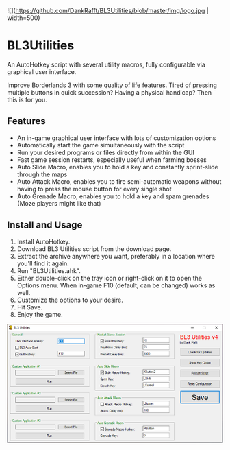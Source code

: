 ![](https://github.com/DankRafft/BL3Utilities/blob/master/img/logo.jpg | width=500)

# BL3Utilities
An AutoHotkey script with several utility macros, fully configurable via graphical user interface.

Improve Borderlands 3 with some quality of life features. Tired of pressing multiple buttons in quick succession? Having a physical handicap? Then this is for you.

## Features
* An in-game graphical user interface with lots of customization options
* Automatically start the game simultaneously with the script
* Run your desired programs or files directly from within the GUI
* Fast game session restarts, especially useful when farming bosses
* Auto Slide Macro, enables you to hold a key and constantly sprint-slide through the maps
* Auto Attack Macro, enables you to fire semi-automatic weapons without having to press the mouse button for every single shot
* Auto Grenade Macro, enables you to hold a key and spam grenades (Moze players might like that)

## Install and Usage
1. Install AutoHotkey﻿.
2. Download BL3 Utilities script from the download page.
3. Extract the archive anywhere you want, preferably in a location where you'll find it again.
4. Run "BL3Utilities.ahk".
5. Either double-click on the tray icon or right-click on it to open the Options menu. When in-game F10 (default, can be changed) works as well.
6. Customize the options to your desire.
7. Hit Save.
8. Enjoy the game.

![](https://github.com/DankRafft/BL3Utilities/blob/master/img/gui.png)
